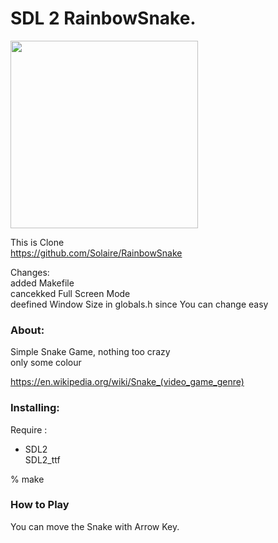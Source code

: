 SDL 2 RainbowSnake.
===============

<image src="https://raw.githubusercontent.com/ohwada/MAC_cpp_Samples/master/SDL2/snake/scrrenshots/snake_game_640x480.png" width="300" /> <br/>

This is Clone <br/>
https://github.com/Solaire/RainbowSnake <br/>

Changes: <br/>
added Makefile <br/>
cancekked Full Screen Mode <br/>
deefined Window Size in globals.h since You can change easy

### About: <br/>
Simple Snake Game, nothing too crazy <br/>
only some colour <br/>

https://en.wikipedia.org/wiki/Snake_(video_game_genre) <br/>

### Installing:
Require : <br/>
- SDL2 <br/>
SDL2_ttf <br/>

% make <br/>

### How to Play
You can move the Snake with Arrow Key.<br/>
